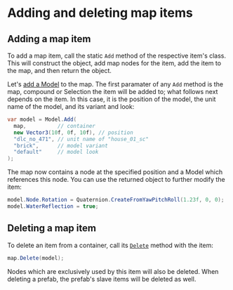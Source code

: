# Adding and deleting map items

## Adding a map item
To add a map item, call the static `Add` method of the respective item's class. This will construct the object,
add map nodes for the item, add the item to the map, and then return the object.

Let's [add a Model](xref:TruckLib.ScsMap.Model.Add*) to the map. The first paramater of any `Add` method is the map,
compound or Selection the item will be added to; what follows next depends on the item. In this case, it is the 
position of the model, the unit name of the model, and its variant and look:

```cs
var model = Model.Add(
  map,          // container
  new Vector3(10f, 0f, 10f), // position 
  "dlc_no_471", // unit name of "house_01_sc"
  "brick",      // model variant
  "default"     // model look
);
```

The map now contains a node at the specified position and a Model which references this node. You can use the returned object
to further modify the item:

```cs
model.Node.Rotation = Quaternion.CreateFromYawPitchRoll(1.23f, 0, 0);
model.WaterReflection = true;
```

## Deleting a map item
To delete an item from a container, call its [`Delete`](xref:TruckLib.ScsMap.IItemContainer.Delete(TruckLib.ScsMap.MapItem)) method with the item:

```cs
map.Delete(model);
```

Nodes which are exclusively used by this item will also be deleted.
When deleting a prefab, the prefab's slave items will be deleted as well.
